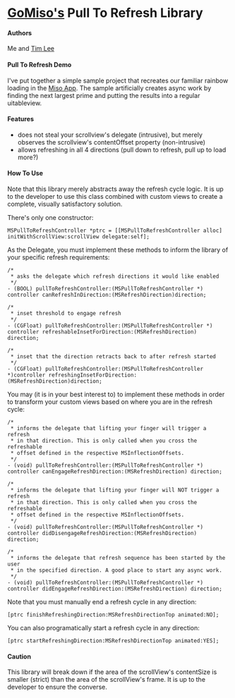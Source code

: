 # [GoMiso's](http://gomiso.com) Pull To Refresh Library

#### Authors
Me and [Tim Lee](https://github.com/timothy1ee)

#### Pull To Refresh Demo
I've put together a simple sample project that recreates our familiar rainbow loading in the [Miso App](http://itunes.apple.com/us/app/miso-social-tv/id352823603?mt=8).
The sample artificially creates async work by finding the next largest prime and putting the results into a regular uitableview.

#### Features
* does not steal your scrollview's delegate (intrusive), but merely observes the scrollview's contentOffset property (non-intrusive)
* allows refreshing in all 4 directions (pull down to refresh, pull up to load more?)

#### How To Use
Note that this library merely abstracts away the refresh cycle logic. It is up to the developer to use this class combined with custom views to create a complete, visually satisfactory solution.

There's only one constructor:

	MSPullToRefreshController *ptrc = [[MSPullToRefreshController alloc] initWithScrollView:scrollView delegate:self];

As the Delegate, you must implement these methods to inform the library of your specific refresh requirements:
	
	/*
	 * asks the delegate which refresh directions it would like enabled
	 */
	- (BOOL) pullToRefreshController:(MSPullToRefreshController *) controller canRefreshInDirection:(MSRefreshDirection)direction;

	/*
	 * inset threshold to engage refresh
	 */
	- (CGFloat) pullToRefreshController:(MSPullToRefreshController *) controller refreshableInsetForDirection:(MSRefreshDirection) direction;

	/*
	 * inset that the direction retracts back to after refresh started
	 */
	- (CGFloat) pullToRefreshController:(MSPullToRefreshController *)controller refreshingInsetForDirection:(MSRefreshDirection)direction;

You may (it is in your best interest to) to implement these methods in order to transform your custom views based on where you are in the refresh cycle:

	/*
	 * informs the delegate that lifting your finger will trigger a refresh
	 * in that direction. This is only called when you cross the refreshable
	 * offset defined in the respective MSInflectionOffsets.
	 */
	- (void) pullToRefreshController:(MSPullToRefreshController *) controller canEngageRefreshDirection:(MSRefreshDirection) direction;

	/*
	 * informs the delegate that lifting your finger will NOT trigger a refresh
	 * in that direction. This is only called when you cross the refreshable
	 * offset defined in the respective MSInflectionOffsets.
	 */
	- (void) pullToRefreshController:(MSPullToRefreshController *) controller didDisengageRefreshDirection:(MSRefreshDirection) direction;

	/*
	 * informs the delegate that refresh sequence has been started by the user
	 * in the specified direction. A good place to start any async work.
	 */
	- (void) pullToRefreshController:(MSPullToRefreshController *) controller didEngageRefreshDirection:(MSRefreshDirection) direction;

Note that you must manually end a refresh cycle in any direction:

	[ptrc finishRefreshingDirection:MSRefreshDirectionTop animated:NO];

You can also programatically start a refresh cycle in any direction:

	[ptrc startRefreshingDirection:MSRefreshDirectionTop animated:YES];

#### Caution

This library will break down if the area of the scrollView's contentSize is smaller (strict) than the area of the scrollView's frame. It is up to the developer to ensure the converse.